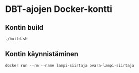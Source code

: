 # DBT-ajojen Docker-kontti

## Kontin build
```
./build.sh
```

## Kontin käynnistäminen
```
docker run --rm --name lampi-siirtaja ovara-lampi-siirtaja
```
